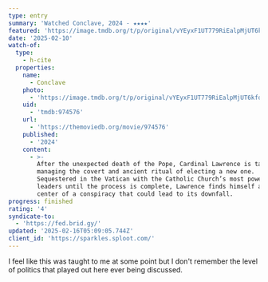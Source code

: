 ```yaml
---
type: entry
summary: 'Watched Conclave, 2024 - ★★★★'
featured: 'https://image.tmdb.org/t/p/original/vYEyxF1UT779RiEalpMjUT6kfdf.jpg'
date: '2025-02-10'
watch-of:
  type:
    - h-cite
  properties:
    name:
      - Conclave
    photo:
      - 'https://image.tmdb.org/t/p/original/vYEyxF1UT779RiEalpMjUT6kfdf.jpg'
    uid:
      - 'tmdb:974576'
    url:
      - 'https://themoviedb.org/movie/974576'
    published:
      - '2024'
    content:
      - >-
        After the unexpected death of the Pope, Cardinal Lawrence is tasked with
        managing the covert and ancient ritual of electing a new one.
        Sequestered in the Vatican with the Catholic Church’s most powerful
        leaders until the process is complete, Lawrence finds himself at the
        center of a conspiracy that could lead to its downfall.
progress: finished
rating: '4'
syndicate-to:
  - 'https://fed.brid.gy/'
updated: '2025-02-16T05:09:05.744Z'
client_id: 'https://sparkles.sploot.com/'
---
```

I feel like this was taught to me at some point but I don't remember the level of politics that played out here ever being discussed.
